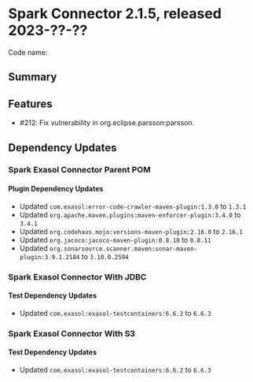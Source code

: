 # Spark Connector 2.1.5, released 2023-??-??

Code name:

## Summary

## Features

* #212: Fix vulnerability in org.eclipse.parsson:parsson.

## Dependency Updates

### Spark Exasol Connector Parent POM

#### Plugin Dependency Updates

* Updated `com.exasol:error-code-crawler-maven-plugin:1.3.0` to `1.3.1`
* Updated `org.apache.maven.plugins:maven-enforcer-plugin:3.4.0` to `3.4.1`
* Updated `org.codehaus.mojo:versions-maven-plugin:2.16.0` to `2.16.1`
* Updated `org.jacoco:jacoco-maven-plugin:0.8.10` to `0.8.11`
* Updated `org.sonarsource.scanner.maven:sonar-maven-plugin:3.9.1.2184` to `3.10.0.2594`

### Spark Exasol Connector With JDBC

#### Test Dependency Updates

* Updated `com.exasol:exasol-testcontainers:6.6.2` to `6.6.3`

### Spark Exasol Connector With S3

#### Test Dependency Updates

* Updated `com.exasol:exasol-testcontainers:6.6.2` to `6.6.3`

